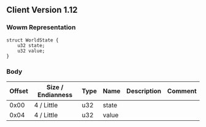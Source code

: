 ## Client Version 1.12

### Wowm Representation
```rust,ignore
struct WorldState {
    u32 state;
    u32 value;
}
```
### Body
| Offset | Size / Endianness | Type | Name | Description | Comment |
| ------ | ----------------- | ---- | ---- | ----------- | ------- |
| 0x00 | 4 / Little | u32 | state |  |  |
| 0x04 | 4 / Little | u32 | value |  |  |
